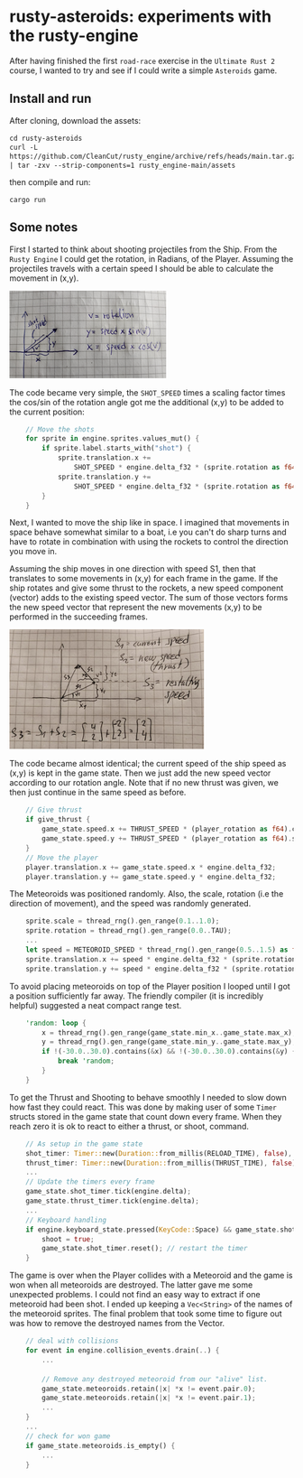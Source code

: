 # rusty-asteroids: experiments with the rusty-engine

After having finished the first `road-race` exercise
in the `Ultimate Rust 2` course, I wanted to try and
see if I could write a simple `Asteroids` game.

## Install and run

After cloning, download the assets:

    cd rusty-asteroids
    curl -L https://github.com/CleanCut/rusty_engine/archive/refs/heads/main.tar.gz | tar -zxv --strip-components=1 rusty_engine-main/assets

then compile and run:

    cargo run

## Some notes

First I started to think about shooting projectiles from the Ship.
From the `Rusty Engine` I could get the rotation, in Radians, of
the Player. Assuming the projectiles travels with a certain speed
I should be able to calculate the movement in (x,y).

![](shoot-small.png)

The code became very simple, the `SHOT_SPEED` times a scaling factor
times the cos/sin of the rotation angle got me the additional (x,y)
to be added to the current position:

``` rust
    // Move the shots
    for sprite in engine.sprites.values_mut() {
        if sprite.label.starts_with("shot") {
            sprite.translation.x +=
                SHOT_SPEED * engine.delta_f32 * (sprite.rotation as f64).cos() as f32;
            sprite.translation.y +=
                SHOT_SPEED * engine.delta_f32 * (sprite.rotation as f64).sin() as f32;
        }
    }
```

Next, I wanted to move the ship like in space. I imagined
that movements in space behave somewhat similar to a boat,
i.e you can't do sharp turns and have to rotate in combination
with using the rockets to control the direction you move in.

Assuming the ship moves in one direction with speed S1,
then that translates to some movements in (x,y) for each 
frame in the game. If the ship rotates and give some thrust
to the rockets, a new speed component (vector) adds to the
existing speed vector. The sum of those vectors forms the
new speed vector that represent the new movements (x,y)
to be performed in the succeeding frames.

![](speed-small.png)

The code became almost identical; the current speed of the
ship speed as (x,y) is kept in the game state. Then we just
add the new speed vector according to our rotation angle.
Note that if no new thrust was given, we then just continue
in the same speed as before. 

``` rust
    // Give thrust
    if give_thrust {
        game_state.speed.x += THRUST_SPEED * (player_rotation as f64).cos() as f32;
        game_state.speed.y += THRUST_SPEED * (player_rotation as f64).sin() as f32;
    }
    // Move the player
    player.translation.x += game_state.speed.x * engine.delta_f32;
    player.translation.y += game_state.speed.y * engine.delta_f32;
```

The Meteoroids was positioned randomly. Also, the scale, rotation
(i.e the direction of movement), and the speed was randomly generated.

``` rust
    sprite.scale = thread_rng().gen_range(0.1..1.0);
    sprite.rotation = thread_rng().gen_range(0.0..TAU);
    ...
    let speed = METEOROID_SPEED * thread_rng().gen_range(0.5..1.5) as f32;
    sprite.translation.x += speed * engine.delta_f32 * (sprite.rotation as f64).cos() as f32;
    sprite.translation.y += speed * engine.delta_f32 * (sprite.rotation as f64).cos() as f32;
```

To avoid placing meteoroids on top of the Player position I looped
until I got a position sufficiently far away. The friendly compiler
(it is incredibly helpful) suggested a neat compact range test. 

``` rust
    'random: loop {
        x = thread_rng().gen_range(game_state.min_x..game_state.max_x);
        y = thread_rng().gen_range(game_state.min_y..game_state.max_y);
        if !(-30.0..30.0).contains(&x) && !(-30.0..30.0).contains(&y) {
            break 'random;
        }
    }
```

To get the Thrust and Shooting to behave smoothly I needed to slow down
how fast they could react. This was done by making user of some `Timer`
structs stored in the game state that count down every frame. When they
reach zero it is ok to react to either a thrust, or shoot, command.

``` rust
    // As setup in the game state
    shot_timer: Timer::new(Duration::from_millis(RELOAD_TIME), false),
    thrust_timer: Timer::new(Duration::from_millis(THRUST_TIME), false),
    ...
    // Update the timers every frame
    game_state.shot_timer.tick(engine.delta);
    game_state.thrust_timer.tick(engine.delta);
    ...
    // Keyboard handling
    if engine.keyboard_state.pressed(KeyCode::Space) && game_state.shot_timer.finished() {
        shoot = true;
        game_state.shot_timer.reset(); // restart the timer
    }
```


The game is over when the Player collides with a Meteoroid and the 
game is won when all meteoroids are destroyed. The latter gave me 
some unexpected problems. I could not find an easy way to extract
if one meteoroid had been shot. I ended up keeping a `Vec<String>`
of the names of the meteoroid sprites. The final problem that
took some time to figure out was how to remove the destroyed names
from the Vector.

``` rust
    // deal with collisions
    for event in engine.collision_events.drain(..) {
        ...
        
        // Remove any destroyed meteoroid from our "alive" list.
        game_state.meteoroids.retain(|x| *x != event.pair.0);
        game_state.meteoroids.retain(|x| *x != event.pair.1);
        ...
    }
    ...
    // check for won game
    if game_state.meteoroids.is_empty() {
        ...
    }
```

